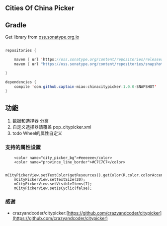## Cities Of China Picker

## Gradle
Get library from  [oss.sonatype.org.io](https://oss.sonatype.org/content/repositories/snapshots)
```java

repositories {

    maven { url 'https://oss.sonatype.org/content/repositories/releases' }
    maven { url "https://oss.sonatype.org/content/repositories/snapshots" }

}

dependencies {
    compile 'com.github.captain-miao:chinacitypicker:1.0.0-SNAPSHOT'
}

```

## 功能
1. 数据和选择器 分离
2. 自定义选择器请覆盖 pop_citypicker.xml
3. todo Wheel的属性自定义

### 支持的属性设置
```
    <color name="city_picker_bg">#eeeeee</color>
    <color name="province_line_border">#C7C7C7</color>
    
    mCityPickerView.setTextColor(getResources().getColor(R.color.colorAccent));
    mCityPickerView.setTextSize(20);
    mCityPickerView.setVisibleItems(7);
    mCityPickerView.setIsCyclic(false);

```


### 感谢

- crazyandcoder/citypicker:[https://github.com/crazyandcoder/citypicker](https://github.com/crazyandcoder/citypicker)



